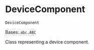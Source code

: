 # DeviceComponent

<span id="undefined" />

`DeviceComponent`

Bases: `abc.ABC`

Class representing a device component.
